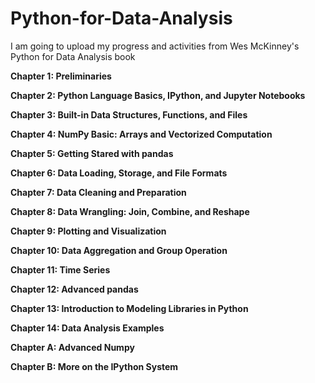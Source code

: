 # Python-for-Data-Analysis
I am going to upload my progress and activities from Wes McKinney's Python for Data Analysis book


**Chapter 1: Preliminaries**

**Chapter 2: Python Language Basics, IPython, and Jupyter Notebooks**

**Chapter 3: Built-in Data Structures, Functions, and Files**

**Chapter 4: NumPy Basic: Arrays and Vectorized Computation**

**Chapter 5: Getting Stared with pandas**

**Chapter 6: Data Loading, Storage, and File Formats**

**Chapter 7: Data Cleaning and Preparation**

**Chapter 8: Data Wrangling: Join, Combine, and Reshape**

**Chapter 9: Plotting and Visualization**

**Chapter 10: Data Aggregation and Group Operation**

**Chapter 11: Time Series**

**Chapter 12: Advanced pandas**

**Chapter 13: Introduction to Modeling Libraries in Python**

**Chapter 14: Data Analysis Examples**

**Chapter A: Advanced Numpy**

**Chapter B: More on the IPython System**
